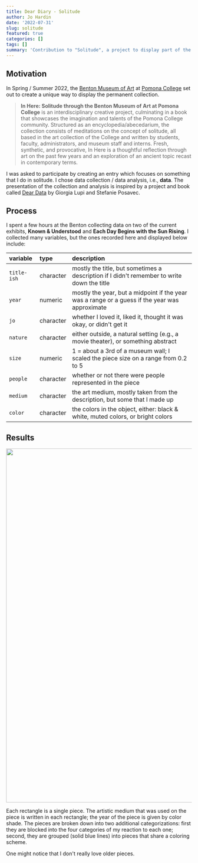 ```yaml
---
title: Dear Diary - Solitude
author: Jo Hardin
date: '2022-07-31'
slug: solitude
featured: true
categories: []
tags: []
summary: 'Contribution to "Solitude", a project to display part of the permanent collection of the Benton Art Museum at Pomona College.'
---
```






## Motivation

In Spring / Summer 2022, the <a href = "https://www.pomona.edu/museum/" target = "_blank">Benton Museum of Art</a> at <a href = "https://www.pomona.edu/" target = "_blank">Pomona College</a> set out to create a unique way to display the permanent collection.  


> **In Here: Solitude through the Benton Museum of Art at Pomona College** is an interdisciplinary creative project, culminating in a book that showcases the imagination and talents of the Pomona College community. Structured as an encyclopedia/abecedarium, the collection consists of meditations on the concept of solitude, all based in the art collection of the College and written by students, faculty, administrators, and museum staff and interns. Fresh, synthetic, and provocative, In Here is a thoughtful reflection through art on the past few years and an exploration of an ancient topic recast in contemporary terms.

I was asked to participate by creating an entry which focuses on something that I do in solitude.  I chose data collection / data analysis, i.e., **data**.  The presentation of the collection and analysis is inspired by a project and book called <a href = "http://www.dear-data.com/theproject" target = "_blank"><bf>Dear Data</bf></a> by Giorgia Lupi and Stefanie Posavec.  

## Process

I spent a few hours at the Benton collecting data on two of the current exhibits, **Known & Understood** and **Each Day Begins with the Sun Rising**.  I collected many variables, but the ones recorded here and displayed below include:


|variable |type  |description                       |
|:--------|:-----|:---------------------------------|
|`title-ish`|character| mostly the title, but sometimes a description if I didn't remember to write down the title|
|`year`|numeric| mostly the year, but a midpoint if the year was a range or a guess if the year was approximate|
|`jo`  | character| whether I loved it, liked it, thought it was okay, or didn't get it|
| `nature` | character| either outside, a natural setting (e.g., a movie theater), or something abstract|
|`size` | numeric| 1 = about a 3rd of a museum wall; I scaled the piece size on a range from 0.2 to 5 |
|`people`| character | whether or not there were people represented in the piece|
|`medium`| character | the art medium, mostly taken from the description, but some that I made up|
|`color`| character | the colors in the object, either: black & white, muted colors, or bright colors|

## Results





<img src="{{< blogdown/postref >}}index_files/figure-html/unnamed-chunk-2-1.png" width="960" />

Each rectangle is a single piece.  The artistic medium that was used on the piece is written in each rectangle; the year of the piece is given by color shade.  The pieces are broken down into two additional categorizations:  first they are blocked into the four categories of my reaction to each one; second, they are grouped (solid blue lines) into pieces that share a coloring scheme.

One might notice that I don't really love older pieces.  






